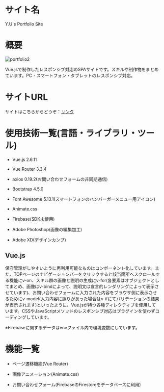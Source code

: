 サイト名
====

Y.U's Portfolio Site

概要
====

![portfolio2](https://user-images.githubusercontent.com/68333078/92983172-c860f000-f4dc-11ea-8d63-33b7b55104fa.jpg)

Vue.jsで制作したレスポンシブ対応のSPAサイトです。スキルや制作物をまとめています。PC・スマートフォン・タブレットのレスポンシブ対応。

サイトURL
====

サイトはこちらからどうぞ：[リンク](https://y-u-portfolio.netlify.app/)

使用技術一覧(言語・ライブラリ・ツール)
===

- Vue.js 2.6.11

- Vue Router 3.3.4

- axios 0.19.2(お問い合わせフォームの非同期通信)

- Bootstrap 4.5.0

- Font Awesome 5.13.1(スマートフォンのハンバーガーメニュー用アイコン)

- Animate.css

- Firebase(SDK未使用)

- Adobe Photoshop(画像の編集加工)

- Adobe XD(デザインカンプ)

## Vue.js

保守管理がしやすいように再利用可能なものはコンポーネント化しています。また、TOPページのナビゲーションバーをクリックすると該当箇所へスクロールする機能にv-on、スキル群の画像と説明の生成にv-for(各要素はオブジェクトとしてまとめ、画像はv-bindによって、説明文は宣言的レンダリングによって表示させています)、お問い合わせフォームに入力された内容をブラウザ側に表示させるためにv-model(入力内容に誤りがあった場合はv-ifにてバリデーションの結果が表示されます)といったように、Vue.jsが持つ各種ディレクティブを使用しています。CSSやJavaScriptメソッドのレスポンシブ対応はプラグインを使わずコーディングしています。

※Firebaseに関するデータはenvファイル内で環境変数にしています。

機能一覧
===

- ページ遷移機能(Vue Router)

- 画像アニメーション(Animate.css)

- お問い合わせフォーム(FirebaseのFirestoreをデータベースに利用)
